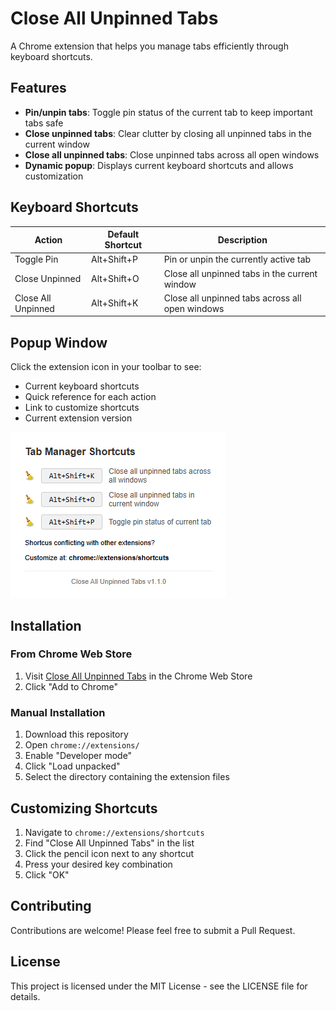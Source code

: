 # Close All Unpinned Tabs

A Chrome extension that helps you manage tabs efficiently through keyboard shortcuts.

## Features

- **Pin/unpin tabs**: Toggle pin status of the current tab to keep important tabs safe
- **Close unpinned tabs**: Clear clutter by closing all unpinned tabs in the current window
- **Close all unpinned tabs**: Close unpinned tabs across all open windows
- **Dynamic popup**: Displays current keyboard shortcuts and allows customization

## Keyboard Shortcuts

| Action | Default Shortcut | Description |
|--------|-----------------|-------------|
| Toggle Pin | Alt+Shift+P | Pin or unpin the currently active tab |
| Close Unpinned | Alt+Shift+O | Close all unpinned tabs in the current window |
| Close All Unpinned | Alt+Shift+K | Close all unpinned tabs across all open windows |

## Popup Window

Click the extension icon in your toolbar to see:
- Current keyboard shortcuts
- Quick reference for each action
- Link to customize shortcuts
- Current extension version

![Popup Screenshot](https://github.com/itripleg/close-all-unpinned-tabs/raw/main/screenshot.png)

## Installation

### From Chrome Web Store
1. Visit [Close All Unpinned Tabs](https://chrome.google.com/webstore/detail/close-all-unpinned-tabs/ajijmjelflcpkaapmddfoklcamplblpb) in the Chrome Web Store
2. Click "Add to Chrome"

### Manual Installation
1. Download this repository
2. Open `chrome://extensions/`
3. Enable "Developer mode"
4. Click "Load unpacked"
5. Select the directory containing the extension files

## Customizing Shortcuts

1. Navigate to `chrome://extensions/shortcuts`
2. Find "Close All Unpinned Tabs" in the list
3. Click the pencil icon next to any shortcut
4. Press your desired key combination
5. Click "OK"

## Contributing

Contributions are welcome! Please feel free to submit a Pull Request.

## License

This project is licensed under the MIT License - see the LICENSE file for details.